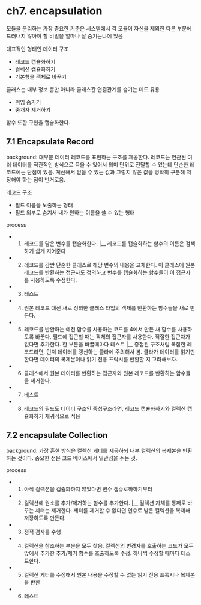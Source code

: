 # ch7. encapsulation

모듈을 분리하는 가장 중요한 기준은 시스템에서 각 모듈이 자신을 제외한 다른 부분에 드러내지 않아야 할 비밀을 얼마나 잘 숨기는냐에 있음

대표적인 형태인 데이터 구조
- 레코드 캡슐화하기
- 컬렉션 캡슐화하기
- 기본형을 객체로 바꾸기

클래스는 내부 정보 뿐만 아니라 클래스간 연결관계를 숨기는 데도 유용
- 위임 숨기기
- 중개자 제거하기

함수 또한 구현을 캡슐화한다. 

## 7.1 Encapsulate Record

background: 대부분 데이터 레코드를 표현하는 구조를 제공한다. 레코드는 연관된 여러 데이터를 직관적인 방식으로 묶을 수 있어서 의미 단위로 전달할 수 있는데 단순한 레코드에는 단점이 있음. 계산해서 얻을 수 있는 값과 그렇지 않은 값을 명확히 구분해 저장해야 하는 점이 번거로움.

레코드 구조
- 필드 이름을 노출하는 형태
- 필드 외부로 숨겨서 내가 원하는 이름을 쓸 수 있는 형태

process

- 1. 레코드를 담은 변수를 캡슐화한다.
|__ 레코드를 캡슐화하는 함수의 이름은 검색하기 쉽게 지어준다

- 2. 레코드를 감싼 단순한 클래스로 해당 변수의 내용을 교체한다. 이 클래스에 원본 레코드를 반환하는 접근자도 정의하고 변수를 캡슐화하는 함수들이 이 접근자를 사용하도록 수정한다. 
- 3. 테스트
- 4. 원본 레코드 대신 새로 정의한 클래스 타입의 객체를 반환하는 함수들을 새로 만든다.
- 5. 레코드를 반환하는 예전 함수를 사용하는 코드를 4에서 만든 새 함수를 사용하도록 바꾼다. 필드에 접근할 때는 객체의 접근자를 사용한다. 적절한 접근자가 없다면 추가한다. 한 부분을 바꿀때마다 테스트
|__ 중첩된 구조처럼 복잡한 레코드라면, 먼저 데이터를 갱신하는 클라에 주의해서 봄. 클라가 데이터를 읽기만 한다면 데이터의 복제본이나 읽기 전용 프락시를 반환할 지 고려해보자.

- 6. 클래스에서 원본 데이터를 반환하는 접근자와 원본 레코드를 반환하는 함수들을 제거한다.
- 7. 테스트
- 8. 레코드의 필드도 데이터 구조인 중첩구조라면, 레코드 캡슐화하기와 컬렉션 캡슐화하기 재귀적으로 적용

## 7.2 encapsulate Collection

background: 가장 흔한 방식은 컬렉션 게터를 제공하되 내부 컬렉션의 복제본을 반환하는 것이다. 중요한 점은 코드 베이스에서 일관성을 주는 것.

process

- 1. 아직 컬렉션을 캡슐화하지 않았다면 변수 캡슈로하하기부터 
- 2. 컬렉션에 원소를 추가/제거하는 함수를 추가한다.
|__ 컬렉션 자체를 통째로 바꾸는 세터는 제거한다. 세터를 제거할 수 없다면 인수로 받은 컬렉션을 복제해 저장하도록 만든다.

- 3. 정적 검사를 수행
- 4. 컬렉션을 참조하는 부분을 모두 찾음. 컬렉션의 변경자를 호출하는 코드가 모두 앞에서 추가한 추가/제거 함수를 호출하도록 수정. 하나씩 수정할 때마다 테스트한다.
- 5. 컬렉션 게터를 수정해서 원본 내용을 수정할 수 없는 읽기 전용 프록시나 복제본을 반환
- 6. 테스트
